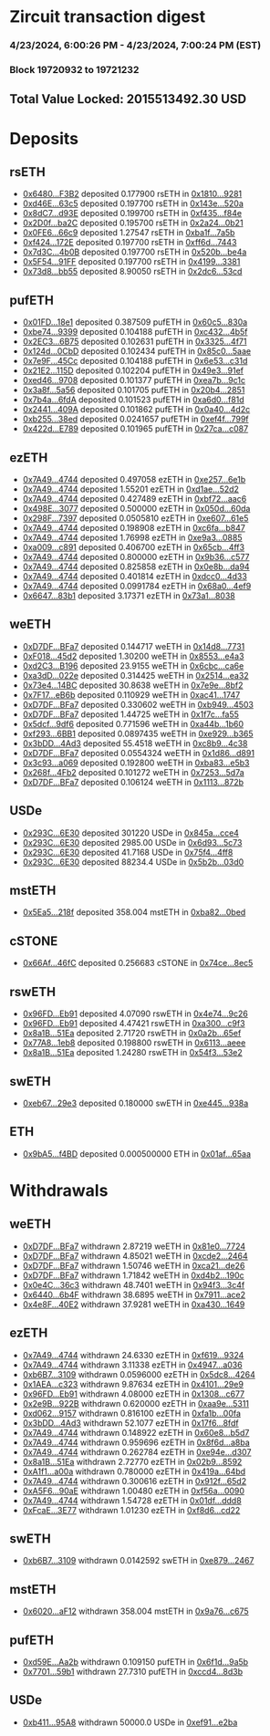 # Zircuit transaction digest
### 4/23/2024, 6:00:26 PM - 4/23/2024, 7:00:24 PM (EST)
### Block 19720932 to 19721232

## Total Value Locked: 2015513492.30 USD

# Deposits
## rsETH
- [0x6480...F3B2](https://etherscan.io/address/0x6480EC6911b316F92Ad434f5D9c8Ac261BD7F3B2) deposited 0.177900 rsETH in [0x1810...9281](https://etherscan.io/tx/0x6480EC6911b316F92Ad434f5D9c8Ac261BD7F3B2)
- [0xd46E...63c5](https://etherscan.io/address/0xd46E0f30b00fF62142c9f57a0C5Ea753E0d763c5) deposited 0.197700 rsETH in [0x143e...520a](https://etherscan.io/tx/0xd46E0f30b00fF62142c9f57a0C5Ea753E0d763c5)
- [0x8dC7...d93E](https://etherscan.io/address/0x8dC77F82d0681fA472A7c59caAF3758BE07cd93E) deposited 0.199700 rsETH in [0xf435...f84e](https://etherscan.io/tx/0x8dC77F82d0681fA472A7c59caAF3758BE07cd93E)
- [0x2D0f...ba2C](https://etherscan.io/address/0x2D0f924bE379b788a266eDFb9a638Faa6B97ba2C) deposited 0.195700 rsETH in [0x2a24...0b21](https://etherscan.io/tx/0x2D0f924bE379b788a266eDFb9a638Faa6B97ba2C)
- [0x0FE6...66c9](https://etherscan.io/address/0x0FE6a48278AA234E5c7cf6C5E587084fC08C66c9) deposited 1.27547 rsETH in [0xba1f...7a5b](https://etherscan.io/tx/0x0FE6a48278AA234E5c7cf6C5E587084fC08C66c9)
- [0xf424...172E](https://etherscan.io/address/0xf424055907B4c27E589f118576b0c0240785172E) deposited 0.197700 rsETH in [0xff6d...7443](https://etherscan.io/tx/0xf424055907B4c27E589f118576b0c0240785172E)
- [0x7d3C...4b0B](https://etherscan.io/address/0x7d3CA8Dcb9117eC5969763749c0C84e820894b0B) deposited 0.197700 rsETH in [0x520b...be4a](https://etherscan.io/tx/0x7d3CA8Dcb9117eC5969763749c0C84e820894b0B)
- [0x5F54...91FF](https://etherscan.io/address/0x5F549896754354C0a1B4b5484d522FFB50dB91FF) deposited 0.197700 rsETH in [0x4199...3381](https://etherscan.io/tx/0x5F549896754354C0a1B4b5484d522FFB50dB91FF)
- [0x73d8...bb55](https://etherscan.io/address/0x73d8C49029DD76117bbc537b081c4C8D38BDbb55) deposited 8.90050 rsETH in [0x2dc6...53cd](https://etherscan.io/tx/0x73d8C49029DD76117bbc537b081c4C8D38BDbb55)
## pufETH
- [0x01FD...18e1](https://etherscan.io/address/0x01FD160b6DbEEDBF21e69B830B3533fb036918e1) deposited 0.387509 pufETH in [0x60c5...830a](https://etherscan.io/tx/0x01FD160b6DbEEDBF21e69B830B3533fb036918e1)
- [0xbe74...9399](https://etherscan.io/address/0xbe746116871728695aa33E487e52EB6139389399) deposited 0.104188 pufETH in [0xc432...4b5f](https://etherscan.io/tx/0xbe746116871728695aa33E487e52EB6139389399)
- [0x2EC3...6B75](https://etherscan.io/address/0x2EC3E4D1bA641F079B9EAfE1Ba1dA4B6b8Cd6B75) deposited 0.102631 pufETH in [0x3325...4f71](https://etherscan.io/tx/0x2EC3E4D1bA641F079B9EAfE1Ba1dA4B6b8Cd6B75)
- [0x124d...0CbD](https://etherscan.io/address/0x124dF496e4067D13A992E47a18f62F1a425e0CbD) deposited 0.102434 pufETH in [0x85c0...5aae](https://etherscan.io/tx/0x124dF496e4067D13A992E47a18f62F1a425e0CbD)
- [0x7e9F...45Cc](https://etherscan.io/address/0x7e9F56901c4f3e3851594ca317c01E4072e845Cc) deposited 0.104188 pufETH in [0x6e53...c31d](https://etherscan.io/tx/0x7e9F56901c4f3e3851594ca317c01E4072e845Cc)
- [0x21E2...115D](https://etherscan.io/address/0x21E2208A22d6Ea1a1Dbe67B07A6a5371942C115D) deposited 0.102204 pufETH in [0x49e3...91ef](https://etherscan.io/tx/0x21E2208A22d6Ea1a1Dbe67B07A6a5371942C115D)
- [0xed46...9708](https://etherscan.io/address/0xed46e38dA2D3c6eFC4111DE4ba6CBC3968479708) deposited 0.101377 pufETH in [0xea7b...9c1c](https://etherscan.io/tx/0xed46e38dA2D3c6eFC4111DE4ba6CBC3968479708)
- [0x3a8f...5a56](https://etherscan.io/address/0x3a8f7335D89E1626326A933Dc93a940831e05a56) deposited 0.101705 pufETH in [0x20b4...2851](https://etherscan.io/tx/0x3a8f7335D89E1626326A933Dc93a940831e05a56)
- [0x7b4a...6fdA](https://etherscan.io/address/0x7b4aBb2E1Df9C7992E33CC6010d5D0aE8c5a6fdA) deposited 0.101523 pufETH in [0xa6d0...f81d](https://etherscan.io/tx/0x7b4aBb2E1Df9C7992E33CC6010d5D0aE8c5a6fdA)
- [0x2441...409A](https://etherscan.io/address/0x24413216d16f5c47cDC1aD58Fa7406253FCD409A) deposited 0.101862 pufETH in [0x0a40...4d2c](https://etherscan.io/tx/0x24413216d16f5c47cDC1aD58Fa7406253FCD409A)
- [0xb255...38ed](https://etherscan.io/address/0xb2552592ba1Ccd214627aBBe79ee275467dB38ed) deposited 0.0241657 pufETH in [0xef4f...799f](https://etherscan.io/tx/0xb2552592ba1Ccd214627aBBe79ee275467dB38ed)
- [0x422d...E789](https://etherscan.io/address/0x422d3C47d9ef97955B94AAcA5A9a27f940FCE789) deposited 0.101965 pufETH in [0x27ca...c087](https://etherscan.io/tx/0x422d3C47d9ef97955B94AAcA5A9a27f940FCE789)
## ezETH
- [0x7A49...4744](https://etherscan.io/address/0x7A493Be5c2ce014cD049Bf178a1ac0Db1B434744) deposited 0.497058 ezETH in [0xe257...6e1b](https://etherscan.io/tx/0x7A493Be5c2ce014cD049Bf178a1ac0Db1B434744)
- [0x7A49...4744](https://etherscan.io/address/0x7A493Be5c2ce014cD049Bf178a1ac0Db1B434744) deposited 1.55201 ezETH in [0xd1ae...52d2](https://etherscan.io/tx/0x7A493Be5c2ce014cD049Bf178a1ac0Db1B434744)
- [0x7A49...4744](https://etherscan.io/address/0x7A493Be5c2ce014cD049Bf178a1ac0Db1B434744) deposited 0.427489 ezETH in [0xbf72...aac6](https://etherscan.io/tx/0x7A493Be5c2ce014cD049Bf178a1ac0Db1B434744)
- [0x498E...3077](https://etherscan.io/address/0x498Edb4cB77e328177aAd0201F1C5Cac827a3077) deposited 0.500000 ezETH in [0x050d...60da](https://etherscan.io/tx/0x498Edb4cB77e328177aAd0201F1C5Cac827a3077)
- [0x298F...7397](https://etherscan.io/address/0x298FbD09F8Bb98a35D68328a14363Ec9d3657397) deposited 0.0505810 ezETH in [0xe607...61e5](https://etherscan.io/tx/0x298FbD09F8Bb98a35D68328a14363Ec9d3657397)
- [0x7A49...4744](https://etherscan.io/address/0x7A493Be5c2ce014cD049Bf178a1ac0Db1B434744) deposited 0.198908 ezETH in [0xc6fa...b847](https://etherscan.io/tx/0x7A493Be5c2ce014cD049Bf178a1ac0Db1B434744)
- [0x7A49...4744](https://etherscan.io/address/0x7A493Be5c2ce014cD049Bf178a1ac0Db1B434744) deposited 1.76998 ezETH in [0xe9a3...0885](https://etherscan.io/tx/0x7A493Be5c2ce014cD049Bf178a1ac0Db1B434744)
- [0xa009...c891](https://etherscan.io/address/0xa009b1C4A8c0BCEa8b14039e64028ec8d0b1c891) deposited 0.406700 ezETH in [0x65cb...4ff3](https://etherscan.io/tx/0xa009b1C4A8c0BCEa8b14039e64028ec8d0b1c891)
- [0x7A49...4744](https://etherscan.io/address/0x7A493Be5c2ce014cD049Bf178a1ac0Db1B434744) deposited 0.800000 ezETH in [0x9b36...c577](https://etherscan.io/tx/0x7A493Be5c2ce014cD049Bf178a1ac0Db1B434744)
- [0x7A49...4744](https://etherscan.io/address/0x7A493Be5c2ce014cD049Bf178a1ac0Db1B434744) deposited 0.825858 ezETH in [0x0e8b...da94](https://etherscan.io/tx/0x7A493Be5c2ce014cD049Bf178a1ac0Db1B434744)
- [0x7A49...4744](https://etherscan.io/address/0x7A493Be5c2ce014cD049Bf178a1ac0Db1B434744) deposited 0.401814 ezETH in [0xdcc0...4d33](https://etherscan.io/tx/0x7A493Be5c2ce014cD049Bf178a1ac0Db1B434744)
- [0x7A49...4744](https://etherscan.io/address/0x7A493Be5c2ce014cD049Bf178a1ac0Db1B434744) deposited 0.0991784 ezETH in [0x68a0...4ef9](https://etherscan.io/tx/0x7A493Be5c2ce014cD049Bf178a1ac0Db1B434744)
- [0x6647...83b1](https://etherscan.io/address/0x6647D32fFe7f9475b0688ee99d2007aA29Eb83b1) deposited 3.17371 ezETH in [0x73a1...8038](https://etherscan.io/tx/0x6647D32fFe7f9475b0688ee99d2007aA29Eb83b1)
## weETH
- [0xD7DF...BFa7](https://etherscan.io/address/0xD7DF7E085214743530afF339aFC420c7c720BFa7) deposited 0.144717 weETH in [0x14d8...7731](https://etherscan.io/tx/0xD7DF7E085214743530afF339aFC420c7c720BFa7)
- [0xF018...45d2](https://etherscan.io/address/0xF018cd5EB7b4a9668aEb17E53120F703a84345d2) deposited 1.30200 weETH in [0x8553...e4a3](https://etherscan.io/tx/0xF018cd5EB7b4a9668aEb17E53120F703a84345d2)
- [0xd2C3...B196](https://etherscan.io/address/0xd2C30f01c1292250bB5E98DaD0988B9Deaa6B196) deposited 23.9155 weETH in [0x6cbc...ca6e](https://etherscan.io/tx/0xd2C30f01c1292250bB5E98DaD0988B9Deaa6B196)
- [0xa3dD...022e](https://etherscan.io/address/0xa3dDDfCACfa988d4aea4CeC5Cce5E07FFa3B022e) deposited 0.314425 weETH in [0x2514...ea32](https://etherscan.io/tx/0xa3dDDfCACfa988d4aea4CeC5Cce5E07FFa3B022e)
- [0x73e4...14BC](https://etherscan.io/address/0x73e47E110dD251bd6449381724F2BB51C11b14BC) deposited 30.8638 weETH in [0x7e9e...8bf2](https://etherscan.io/tx/0x73e47E110dD251bd6449381724F2BB51C11b14BC)
- [0x7F17...eB6b](https://etherscan.io/address/0x7F17A1E174283092EFF5978E6e8b3E42d518eB6b) deposited 0.110929 weETH in [0xac41...1747](https://etherscan.io/tx/0x7F17A1E174283092EFF5978E6e8b3E42d518eB6b)
- [0xD7DF...BFa7](https://etherscan.io/address/0xD7DF7E085214743530afF339aFC420c7c720BFa7) deposited 0.330602 weETH in [0xb949...4503](https://etherscan.io/tx/0xD7DF7E085214743530afF339aFC420c7c720BFa7)
- [0xD7DF...BFa7](https://etherscan.io/address/0xD7DF7E085214743530afF339aFC420c7c720BFa7) deposited 1.44725 weETH in [0x1f7c...fa55](https://etherscan.io/tx/0xD7DF7E085214743530afF339aFC420c7c720BFa7)
- [0x5dcf...9df6](https://etherscan.io/address/0x5dcf8A23a6BB780CeE6bEb0b69C4f36F781C9df6) deposited 0.771596 weETH in [0xa44b...1b60](https://etherscan.io/tx/0x5dcf8A23a6BB780CeE6bEb0b69C4f36F781C9df6)
- [0xf293...6BB1](https://etherscan.io/address/0xf29369b21cA2f5F9b8183b93D18B7Aaa78966BB1) deposited 0.0897435 weETH in [0xe929...b365](https://etherscan.io/tx/0xf29369b21cA2f5F9b8183b93D18B7Aaa78966BB1)
- [0x3bDD...4Ad3](https://etherscan.io/address/0x3bDDDb5bC0EA5C674DFD2393f7dEF28C56014Ad3) deposited 55.4518 weETH in [0xc8b9...4c38](https://etherscan.io/tx/0x3bDDDb5bC0EA5C674DFD2393f7dEF28C56014Ad3)
- [0xD7DF...BFa7](https://etherscan.io/address/0xD7DF7E085214743530afF339aFC420c7c720BFa7) deposited 0.0554324 weETH in [0x1d86...d891](https://etherscan.io/tx/0xD7DF7E085214743530afF339aFC420c7c720BFa7)
- [0x3c93...a069](https://etherscan.io/address/0x3c937d6d1458CcC9CCf6b9609A07E3D93d37a069) deposited 0.192800 weETH in [0xba83...e5b3](https://etherscan.io/tx/0x3c937d6d1458CcC9CCf6b9609A07E3D93d37a069)
- [0x268f...4Fb2](https://etherscan.io/address/0x268fF86f73B13f883EC17719f0877082D1c44Fb2) deposited 0.101272 weETH in [0x7253...5d7a](https://etherscan.io/tx/0x268fF86f73B13f883EC17719f0877082D1c44Fb2)
- [0xD7DF...BFa7](https://etherscan.io/address/0xD7DF7E085214743530afF339aFC420c7c720BFa7) deposited 0.106124 weETH in [0x1113...872b](https://etherscan.io/tx/0xD7DF7E085214743530afF339aFC420c7c720BFa7)
## USDe
- [0x293C...6E30](https://etherscan.io/address/0x293C6937D8D82e05B01335F7B33FBA0c8e256E30) deposited 301220 USDe in [0x845a...cce4](https://etherscan.io/tx/0x293C6937D8D82e05B01335F7B33FBA0c8e256E30)
- [0x293C...6E30](https://etherscan.io/address/0x293C6937D8D82e05B01335F7B33FBA0c8e256E30) deposited 2985.00 USDe in [0x6d93...5c73](https://etherscan.io/tx/0x293C6937D8D82e05B01335F7B33FBA0c8e256E30)
- [0x293C...6E30](https://etherscan.io/address/0x293C6937D8D82e05B01335F7B33FBA0c8e256E30) deposited 41.7168 USDe in [0x75f4...4ff8](https://etherscan.io/tx/0x293C6937D8D82e05B01335F7B33FBA0c8e256E30)
- [0x293C...6E30](https://etherscan.io/address/0x293C6937D8D82e05B01335F7B33FBA0c8e256E30) deposited 88234.4 USDe in [0x5b2b...03d0](https://etherscan.io/tx/0x293C6937D8D82e05B01335F7B33FBA0c8e256E30)
## mstETH
- [0x5Ea5...218f](https://etherscan.io/address/0x5Ea5a55be3C8C199244141F904857B0a389C218f) deposited 358.004 mstETH in [0xba82...0bed](https://etherscan.io/tx/0x5Ea5a55be3C8C199244141F904857B0a389C218f)
## cSTONE
- [0x66Af...46fC](https://etherscan.io/address/0x66Af0e128594FD97735b219441bCbf0b001146fC) deposited 0.256683 cSTONE in [0x74ce...8ec5](https://etherscan.io/tx/0x66Af0e128594FD97735b219441bCbf0b001146fC)
## rswETH
- [0x96FD...Eb91](https://etherscan.io/address/0x96FD61202A698ee3EAC21e247A6b209ea5ffEb91) deposited 4.07090 rswETH in [0x4e74...9c26](https://etherscan.io/tx/0x96FD61202A698ee3EAC21e247A6b209ea5ffEb91)
- [0x96FD...Eb91](https://etherscan.io/address/0x96FD61202A698ee3EAC21e247A6b209ea5ffEb91) deposited 4.47421 rswETH in [0xa300...c9f3](https://etherscan.io/tx/0x96FD61202A698ee3EAC21e247A6b209ea5ffEb91)
- [0x8a1B...51Ea](https://etherscan.io/address/0x8a1BDfDb9A6ba11dEE57f7125bDD55cA54f651Ea) deposited 2.71720 rswETH in [0x0a2b...65ef](https://etherscan.io/tx/0x8a1BDfDb9A6ba11dEE57f7125bDD55cA54f651Ea)
- [0x77A8...1eb8](https://etherscan.io/address/0x77A8F8522a9905e8463FA01DebeFE61626a71eb8) deposited 0.198800 rswETH in [0x6113...aeee](https://etherscan.io/tx/0x77A8F8522a9905e8463FA01DebeFE61626a71eb8)
- [0x8a1B...51Ea](https://etherscan.io/address/0x8a1BDfDb9A6ba11dEE57f7125bDD55cA54f651Ea) deposited 1.24280 rswETH in [0x54f3...53e2](https://etherscan.io/tx/0x8a1BDfDb9A6ba11dEE57f7125bDD55cA54f651Ea)
## swETH
- [0xeb67...29e3](https://etherscan.io/address/0xeb6775567bd81cdf1c6167C42853Baf0afa229e3) deposited 0.180000 swETH in [0xe445...938a](https://etherscan.io/tx/0xeb6775567bd81cdf1c6167C42853Baf0afa229e3)
## ETH
- [0x9bA5...f4BD](https://etherscan.io/address/0x9bA5DCd0b28d2222288F4fCb2d936ABc1886f4BD) deposited 0.000500000 ETH in [0x01af...65aa](https://etherscan.io/tx/0x9bA5DCd0b28d2222288F4fCb2d936ABc1886f4BD)
# Withdrawals
## weETH
- [0xD7DF...BFa7](https://etherscan.io/address/0xD7DF7E085214743530afF339aFC420c7c720BFa7) withdrawn 2.87219 weETH in [0x81e0...7724](https://etherscan.io/tx/0xD7DF7E085214743530afF339aFC420c7c720BFa7)
- [0xD7DF...BFa7](https://etherscan.io/address/0xD7DF7E085214743530afF339aFC420c7c720BFa7) withdrawn 4.85021 weETH in [0xcde2...2464](https://etherscan.io/tx/0xD7DF7E085214743530afF339aFC420c7c720BFa7)
- [0xD7DF...BFa7](https://etherscan.io/address/0xD7DF7E085214743530afF339aFC420c7c720BFa7) withdrawn 1.50746 weETH in [0xca21...de26](https://etherscan.io/tx/0xD7DF7E085214743530afF339aFC420c7c720BFa7)
- [0xD7DF...BFa7](https://etherscan.io/address/0xD7DF7E085214743530afF339aFC420c7c720BFa7) withdrawn 1.71842 weETH in [0xd4b2...190c](https://etherscan.io/tx/0xD7DF7E085214743530afF339aFC420c7c720BFa7)
- [0x0e4C...36c3](https://etherscan.io/address/0x0e4Cd468005310fe5f3a546ee4a2F2Ce143e36c3) withdrawn 48.7401 weETH in [0x94f3...3c4f](https://etherscan.io/tx/0x0e4Cd468005310fe5f3a546ee4a2F2Ce143e36c3)
- [0x6440...6b4F](https://etherscan.io/address/0x64401A7134D957AC36AA8998A62820AEAB346b4F) withdrawn 38.6895 weETH in [0x7911...ace2](https://etherscan.io/tx/0x64401A7134D957AC36AA8998A62820AEAB346b4F)
- [0x4e8F...40E2](https://etherscan.io/address/0x4e8F8B13D07abe0DBD49d613f97B45Cc45EC40E2) withdrawn 37.9281 weETH in [0xa430...1649](https://etherscan.io/tx/0x4e8F8B13D07abe0DBD49d613f97B45Cc45EC40E2)
## ezETH
- [0x7A49...4744](https://etherscan.io/address/0x7A493Be5c2ce014cD049Bf178a1ac0Db1B434744) withdrawn 24.6330 ezETH in [0xf619...9324](https://etherscan.io/tx/0x7A493Be5c2ce014cD049Bf178a1ac0Db1B434744)
- [0x7A49...4744](https://etherscan.io/address/0x7A493Be5c2ce014cD049Bf178a1ac0Db1B434744) withdrawn 3.11338 ezETH in [0x4947...a036](https://etherscan.io/tx/0x7A493Be5c2ce014cD049Bf178a1ac0Db1B434744)
- [0xb6B7...3109](https://etherscan.io/address/0xb6B7C2ff9fb16F28b13772Fd73274f3a36683109) withdrawn 0.0596000 ezETH in [0x5dc8...4264](https://etherscan.io/tx/0xb6B7C2ff9fb16F28b13772Fd73274f3a36683109)
- [0x1AEA...c323](https://etherscan.io/address/0x1AEA1f64Cf2568135f6A50C02E0da7F2D4dfc323) withdrawn 9.87634 ezETH in [0x4101...29e9](https://etherscan.io/tx/0x1AEA1f64Cf2568135f6A50C02E0da7F2D4dfc323)
- [0x96FD...Eb91](https://etherscan.io/address/0x96FD61202A698ee3EAC21e247A6b209ea5ffEb91) withdrawn 4.08000 ezETH in [0x1308...c677](https://etherscan.io/tx/0x96FD61202A698ee3EAC21e247A6b209ea5ffEb91)
- [0x2e9B...922B](https://etherscan.io/address/0x2e9BA56D768f8765D751dE7206f67b1C66f3922B) withdrawn 0.620000 ezETH in [0xaa9e...5311](https://etherscan.io/tx/0x2e9BA56D768f8765D751dE7206f67b1C66f3922B)
- [0xd062...9157](https://etherscan.io/address/0xd06210462FA34227EcffF888C143fCcD32b89157) withdrawn 0.816100 ezETH in [0xfa1b...00fa](https://etherscan.io/tx/0xd06210462FA34227EcffF888C143fCcD32b89157)
- [0x3bDD...4Ad3](https://etherscan.io/address/0x3bDDDb5bC0EA5C674DFD2393f7dEF28C56014Ad3) withdrawn 52.1077 ezETH in [0x17f6...8fdf](https://etherscan.io/tx/0x3bDDDb5bC0EA5C674DFD2393f7dEF28C56014Ad3)
- [0x7A49...4744](https://etherscan.io/address/0x7A493Be5c2ce014cD049Bf178a1ac0Db1B434744) withdrawn 0.148922 ezETH in [0x60e8...b5d7](https://etherscan.io/tx/0x7A493Be5c2ce014cD049Bf178a1ac0Db1B434744)
- [0x7A49...4744](https://etherscan.io/address/0x7A493Be5c2ce014cD049Bf178a1ac0Db1B434744) withdrawn 0.959696 ezETH in [0x8f6d...a8ba](https://etherscan.io/tx/0x7A493Be5c2ce014cD049Bf178a1ac0Db1B434744)
- [0x7A49...4744](https://etherscan.io/address/0x7A493Be5c2ce014cD049Bf178a1ac0Db1B434744) withdrawn 0.262784 ezETH in [0xe94e...d307](https://etherscan.io/tx/0x7A493Be5c2ce014cD049Bf178a1ac0Db1B434744)
- [0x8a1B...51Ea](https://etherscan.io/address/0x8a1BDfDb9A6ba11dEE57f7125bDD55cA54f651Ea) withdrawn 2.72770 ezETH in [0x02b9...8592](https://etherscan.io/tx/0x8a1BDfDb9A6ba11dEE57f7125bDD55cA54f651Ea)
- [0xA1f1...a00a](https://etherscan.io/address/0xA1f1954D0a39a7fa77fcDFfD3ca75827FA59a00a) withdrawn 0.780000 ezETH in [0x419a...64bd](https://etherscan.io/tx/0xA1f1954D0a39a7fa77fcDFfD3ca75827FA59a00a)
- [0x7A49...4744](https://etherscan.io/address/0x7A493Be5c2ce014cD049Bf178a1ac0Db1B434744) withdrawn 0.300616 ezETH in [0x912f...65d2](https://etherscan.io/tx/0x7A493Be5c2ce014cD049Bf178a1ac0Db1B434744)
- [0xA5F6...90aE](https://etherscan.io/address/0xA5F6d896E8b4d29Ac6e5D8c4B26f8d2073Ac90aE) withdrawn 1.00480 ezETH in [0xf56a...0090](https://etherscan.io/tx/0xA5F6d896E8b4d29Ac6e5D8c4B26f8d2073Ac90aE)
- [0x7A49...4744](https://etherscan.io/address/0x7A493Be5c2ce014cD049Bf178a1ac0Db1B434744) withdrawn 1.54728 ezETH in [0x01df...ddd8](https://etherscan.io/tx/0x7A493Be5c2ce014cD049Bf178a1ac0Db1B434744)
- [0xFcaE...3E77](https://etherscan.io/address/0xFcaE89f3319C760d4F481A522aa717AF81e93E77) withdrawn 1.01230 ezETH in [0xf8d6...cd22](https://etherscan.io/tx/0xFcaE89f3319C760d4F481A522aa717AF81e93E77)
## swETH
- [0xb6B7...3109](https://etherscan.io/address/0xb6B7C2ff9fb16F28b13772Fd73274f3a36683109) withdrawn 0.0142592 swETH in [0xe879...2467](https://etherscan.io/tx/0xb6B7C2ff9fb16F28b13772Fd73274f3a36683109)
## mstETH
- [0x6020...aF12](https://etherscan.io/address/0x60201f7C0774cbA96e1Db1A915ae1748Da3faF12) withdrawn 358.004 mstETH in [0x9a76...c675](https://etherscan.io/tx/0x60201f7C0774cbA96e1Db1A915ae1748Da3faF12)
## pufETH
- [0xd59E...Aa2b](https://etherscan.io/address/0xd59Ec6a69E551b343872d18B58d6c34a2368Aa2b) withdrawn 0.109150 pufETH in [0x6f1d...9a5b](https://etherscan.io/tx/0xd59Ec6a69E551b343872d18B58d6c34a2368Aa2b)
- [0x7701...59b1](https://etherscan.io/address/0x770121253F9F402A97c56DC4840fb4d401D459b1) withdrawn 27.7310 pufETH in [0xccd4...8d3b](https://etherscan.io/tx/0x770121253F9F402A97c56DC4840fb4d401D459b1)
## USDe
- [0xb411...95A8](https://etherscan.io/address/0xb411e60e10d597d52Df85c752F05e077675795A8) withdrawn 50000.0 USDe in [0xef91...e2ba](https://etherscan.io/tx/0xb411e60e10d597d52Df85c752F05e077675795A8)
